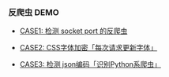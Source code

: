 
### 反爬虫 DEMO

- [CASE1: 检测 socket port 的反爬虫](./CASE1/readme.md)
- [CASE2: CSS字体加密「每次请求更新字体」](./CASE2/readme.md)

- [CASE3: 检测 json编码「识别Python系爬虫」](./CASE3/readme.md)

